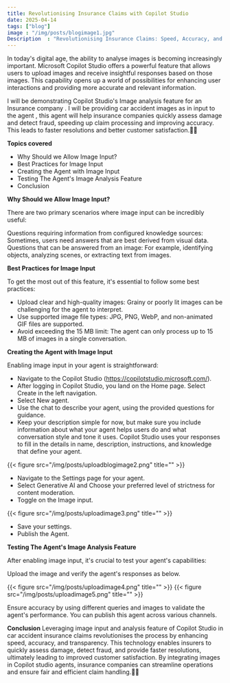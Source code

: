 ```yaml
---
title: Revolutionising Insurance Claims with Copilot Studio
date: 2025-04-14
tags: ["blog"]
image : "/img/posts/blogimage1.jpg"
Description  : "Revolutionising Insurance Claims: Speed, Accuracy, and Transparency with Copilot Studio"
---
```

In today's digital age, the ability to analyse images is becoming increasingly important. Microsoft Copilot Studio offers a powerful feature that allows users to upload images and receive insightful responses based on those images. This capability opens up a world of possibilities for enhancing user interactions and providing more accurate and relevant information.

I will be demonstrating Copilot Studio's Image analysis feature for an Insurance company . I will be providing car accident images as in input to the agent , this agent will help insurance companies quickly assess damage and detect fraud, speeding up claim processing and improving accuracy. This leads to faster resolutions and better customer satisfaction.🚗📸

**Topics covered**
* Why Should we Allow Image Input?
* Best Practices for Image Input
* Creating the Agent with Image Input
* Testing The Agent's Image Analysis Feature
* Conclusion

**Why Should we Allow Image Input?**

There are two primary scenarios where image input can be incredibly useful:

Questions requiring information from configured knowledge sources: Sometimes, users need answers that are best derived from visual data.
Questions that can be answered from an image: For example, identifying objects, analyzing scenes, or extracting text from images.

**Best Practices for Image Input**

To get the most out of this feature, it's essential to follow some best practices:

* Upload clear and high-quality images: Grainy or poorly lit images can be challenging for the agent to interpret.
* Use supported image file types: JPG, PNG, WebP, and non-animated GIF files are supported.
* Avoid exceeding the 15 MB limit: The agent can only process up to 15 MB of images in a single conversation.

**Creating the Agent with Image Input**

Enabling image input in your agent is straightforward:

* Navigate to the Copilot Studio (https://copilotstudio.microsoft.com/).
* After logging in Copilot Studio, you land on the Home page. Select Create in the left navigation.
* Select New agent.
* Use the chat to describe your agent, using the provided questions for guidance.
* Keep your description simple for now, but make sure you include information about what your agent helps users do and what conversation style and tone it uses. Copilot Studio uses your responses to fill in the details in name, description, instructions, and knowledge that define your agent.

{{< figure src="/img/posts/uploadblogimage2.png" title="" >}}

* Navigate to the Settings page for your agent.
* Select Generative AI and Choose your preferred level of strictness for content moderation.
* Toggle on the Image input.

{{< figure src="/img/posts/uploadimage3.png" title="" >}}

* Save your settings.
* Publish the Agent.

**Testing The Agent's Image Analysis Feature**

After enabling image input, it's crucial to test your agent's capabilities:

Upload the image and verify the agent's responses as below.

{{< figure src="/img/posts/uploadimage4.png" title="" >}}
{{< figure src="/img/posts/uploadimage5.png" title="" >}}

Ensure accuracy by using different queries and images to validate the agent's performance.
You can publish this agent across various channels.

**Conclusion**
Leveraging image input and analysis feature of Copilot Studio in car accident insurance claims revolutionises the process by enhancing speed, accuracy, and transparency. This technology enables insurers to quickly assess damage, detect fraud, and provide faster resolutions, ultimately leading to improved customer satisfaction. By integrating images in Copilot studio agents, insurance companies can streamline operations and ensure fair and efficient claim handling.🚗📸

